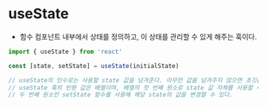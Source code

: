 # useState
- 함수 컴포넌트 내부에서 상태를 정의하고, 이 상태를 관리할 수 있게 해주는 훅이다.
```typescript
import { useState } from 'react'

const [state, setState] = useState(initialState)

// useState의 인수로는 사용할 state 값을 넘겨준다. 아무런 값을 넘겨주지 않으면 초깃값은 undefined다.
// useState 훅의 반환 값은 배열이며, 배열의 첫 번째 원소로 state 값 자체를 사용할 수 있고,
// 두 번째 원소인 setState 함수를 사용해 해당 state의 값을 변경할 수 있다.
```
